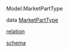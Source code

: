 Model.MarketPartType

data [MarketPartType](Model-MarketPartType.html#t:MarketPartType)

[relation](Model-MarketPartType.html#v:relation)

[schema](Model-MarketPartType.html#v:schema)
